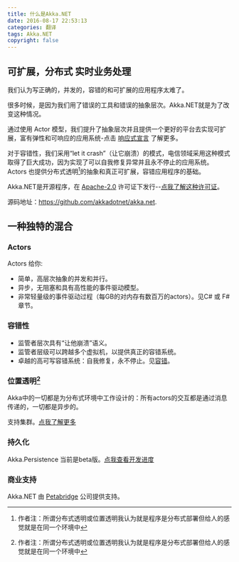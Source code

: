 ```yaml
---
title: 什么是Akka.NET  
date: 2016-08-17 22:53:13
categories: 翻译
tags: Akka.NET
copyright: false
---
```

## 可扩展，分布式 实时业务处理

我们认为写正确的，并发的，容错的和可扩展的应用程序太难了。

很多时候，是因为我们用了错误的工具和错误的抽象层次。Akka.NET就是为了改变这种情况。

通过使用 Actor 模型，我们提升了抽象层次并且提供一个更好的平台去实现可扩展，富有弹性和可响应的应用系统-点击 [响应式宣言](http://www.reactivemanifesto.org/zh-CN) 了解更多。

对于容错性，我们采用“let it crash”（让它崩溃）的模式，电信领域采用这种模式取得了巨大成功，因为实现了可以自我修复异常并且永不停止的应用系统。Actors 也提供分布式透明[^1]的抽象和真正可扩展，容错应用程序的基础。

[^1]: 作者注：所谓分布式透明或位置透明我认为就是程序是分布式部署但给人的感觉就是在同一个环境中

Akka.NET是开源程序，在 [Apache-2.0](http://www.apache.org/licenses/LICENSE-2.0) 许可证下发行--[点我了解这种许可证](https://www.tldrlegal.com/l/apache2)。

源码地址：<https://github.com/akkadotnet/akka.net>.

## 一种独特的混合

### Actors   
Actors 给你:

* 简单，高层次抽象的并发和并行。
* 异步，无阻塞和具有高性能的事件驱动模型。
* 非常轻量级的事件驱动过程（每GB的对内存有数百万的actors）。见C# 或 F# 章节。

### 容错性
* 监管者层次具有“让他崩溃”语义。
* 监管者层级可以跨越多个虚拟机，以提供真正的容错系统。
* 卓越的高可写容错系统：自我修复，永不停止。见[容错](http://getakka.net/docs/Fault%20tolerance)。

### 位置透明[^1]
Akka中的一切都是为分布式环境中工作设计的：所有actors的交互都是通过消息传递的，一切都是异步的。

支持集群。[点我了解更多](https://github.com/akkadotnet/akka.net/pull/400)

### 持久化
Akka.Persistence 当前是beta版。[点我查看开发进度](https://github.com/akkadotnet/akka.net/tree/dev/src/core/Akka.Persistence)
### 商业支持
Akka.NET 由 [Petabridge](http://petabridge.com/) 公司提供支持。
